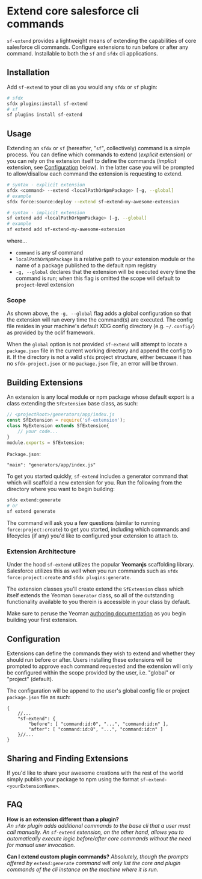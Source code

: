 # Extend core salesforce cli commands

`sf-extend` provides a lightweight means of extending the capabilities of core salesforce cli commands. Configure extensions to run before or after any command. Installable to both the `sf` and `sfdx` cli applications.

## Installation
Add `sf-extend` to your cli as you would any `sfdx` or `sf` plugin:

```sh
# sfdx
sfdx plugins:install sf-extend
# sf
sf plugins install sf-extend
```

## Usage
Extending an `sfdx` or `sf` (hereafter, "`sf`", collectively) command is a simple process. You can define which commands to extend (_explicit_ extension) or you can rely on the extension itself to define the commands (_implicit_ extension, see [Configuration](#configuration) below). In the latter case you will be prompted to allow/disallow each command the extension is requesting to extend.

```sh
# syntax - explicit extension
sfdx <command> --extend <localPathOrNpmPackage> [-g, --global]
# example
sfdx force:source:deploy --extend sf-extend-my-awesome-extension

# syntax - implicit extension
sf extend add <localPathOrNpmPackage> [-g, --global]
# example 
sf extend add sf-extend-my-awesome-extension
```

where...
- `command` is any sf command
- `localPathOrNpmPackage` is a relative path to your extension module or the name of a package published to the default npm registry
- `-g, --global` declares that the extension will be executed every time the command is run; when this flag is omitted the scope will default to `project`-level extension

### Scope
As shown above, the `-g, --global` flag adds a global configuration so that the extension will run every time the command(s) are executed. The config file resides in your machine's default XDG config directory (e.g. `~/.config/`) as provided by the oclif framework. 

When the `global` option is not provided `sf-extend` will attempt to locate a `package.json` file in the current working directory and append the config to it. If the directory is not a valid `sfdx` project structure, either becuase it has no `sfdx-project.json` or no `package.json` file, an error will be thrown.

## Building Extensions
An extension is any local module or npm package whose default export is a class extending the `SfExtension` base class, as such: 

```js
// <projectRoot>/generators/app/index.js
const SfExtension = require('sf-extension');
class MyExtension extends SfExtension{
    // your code...
}
module.exports = SfExtension;
```

`Package.json`:

```
"main": "generators/app/index.js"
```

To get you started quickly, `sf-extend` includes a generator command that which will scaffold a new extension for you. Run the following from the directory where you want to begin building:

```sh
sfdx extend:generate
# or
sf extend generate
```

The command will ask you a few questions (similar to running `force:project:create`) to get you started, including which commands and lifecycles (if any) you'd like to configured your extension to attach to.

### Extension Architecture
Under the hood `sf-extend` utilizes the popular **Yeomanjs** scaffolding library. Salesforce utilizes this as well when you run commands such as `sfdx force:project:create` and `sfdx plugins:generate`.

The extension classes you'll create extend the `SfExtension` class which itself extends the Yeoman `Generator` class, so all of the outstanding functionality available to you therein is accessible in your class by default.

Make sure to peruse the Yeoman <a href="https://yeoman.io/authoring/index.html" target="_blank">authoring documentation</a> as you begin building your first extension.

## Configuration
Extensions can define the commands they wish to extend and whether they should run before or after. Users installing these extensions will be prompted to approve each command requested and the extension will only be configured within the scope provided by the user, i.e. "global" or "project" (default).

The configuration will be append to the user's global config file or project `package.json` file as such: 

```jsonc
{
    //...
    "sf-extend": {
        "before": [ "command:id:0", "...", "command:id:n" ],
        "after": [ "command:id:0", "...", "command:id:n" ]
    }//...
}

```

## Sharing and Finding Extensions
If you'd like to share your awesome creations with the rest of the world simply publish your package to npm using the format `sf-extend-<yourExtensionName>`.

<!-- ### Community Extensions -->

## FAQ

**How is an extension different than a plugin?**\
_An `sfdx` plugin adds additional commands to the base cli that a user must call manually. An `sf-extend` extension, on the other hand, allows you to automatically execute logic before/after core commands without the need for manual user invocation._

**Can I extend custom plugin commands?**
_Absolutely, though the prompts offered by `extend:generate` command will only list the core and plugin commands of the cli instance on the machine where it is run._